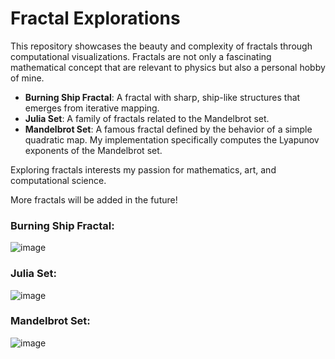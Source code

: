 # Fractal Explorations

This repository showcases the beauty and complexity of fractals through computational visualizations. Fractals are not only a fascinating mathematical concept that are relevant to physics but also a personal hobby of mine.

- **Burning Ship Fractal**: A fractal with sharp, ship-like structures that emerges from iterative mapping.
- **Julia Set**: A family of fractals related to the Mandelbrot set.
- **Mandelbrot Set**: A famous fractal defined by the behavior of a simple quadratic map. My implementation specifically computes the Lyapunov exponents of the Mandelbrot set.

Exploring fractals interests my passion for mathematics, art, and computational science.

More fractals will be added in the future!

### Burning Ship Fractal:

![image](https://github.com/user-attachments/assets/76ea0ec2-ea26-4ca8-84fb-6b6fe8359b2d)

### Julia Set:

![image](https://github.com/user-attachments/assets/958b9a06-40e5-4174-af7f-b0a1a79b86f1)

### Mandelbrot Set:

![image](https://github.com/user-attachments/assets/a7598777-b1b2-487d-83a4-1ccfb2cbf3c4)
